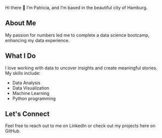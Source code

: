 Hi there 👋 I’m Patricia, and I’m based in the beautiful city of Hamburg.

## About Me
My passion for numbers led me to complete a data science bootcamp, enhancing my data experience.

## What I Do
I love working with data to uncover insights and create meaningful stories. My skills include:

- Data Analysis
- Data Visualization
- Machine Learning
- Python programming

## Let's Connect
Feel free to reach out to me on LinkedIn or check out my projects here on GitHub.





<!--
**PatriciaMaureen/PatriciaMaureen** is a ✨ _special_ ✨ repository because its `README.md` (this file) appears on your GitHub profile.

Here are some ideas to get you started:

- 🔭 I’m currently working on ...
- 🌱 I’m currently learning ...
- 👯 I’m looking to collaborate on ...
- 🤔 I’m looking for help with ...
- 💬 Ask me about ...
- 📫 How to reach me: ...
- 😄 Pronouns: ...
- ⚡ Fun fact: ...
-->



